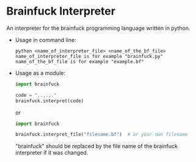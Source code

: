 # Brainfuck Interpreter
An interpreter for the brainfuck programming language written in python.


- Usage in command line:
  ```
  python <name_of_interpreter_file> <name_of_the_bf_file>
  name_of_interpreter_file is for example "brainfuck.py"
  name_of_the_bf_file is for example "example.bf"
  ```
- Usage as a module:
  ```python
  import brainfuck

  code = ",.,.,."
  brainfuck.interpret(code)
  ```
  or
  ```python
  import brainfuck
  
  brainfuck.interpret_file("filename.bf")  # or your own filename
  ```
  
  "brainfuck" should be replaced by the file name of the brainfuck interpreter if it was changed.
